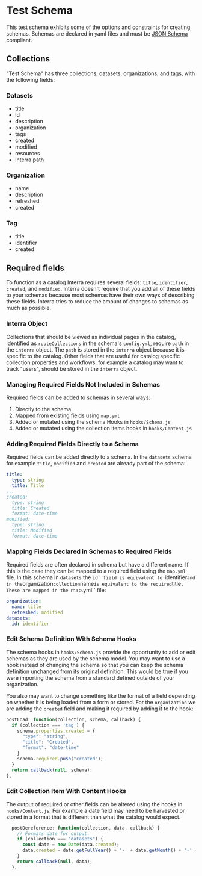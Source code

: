 # Test Schema

This test schema exhibits some of the options and constraints for creating schemas. Schemas are declared in yaml files and must be [JSON Schema](http://json-schema.org/) compliant.

## Collections

"Test Schema" has three collections, datasets, organizations, and tags, with the following fields:

### Datasets
* title
* id
* description
* organization
* tags
* created
* modified
* resources
* interra.path

### Organization
* name
* description
* refreshed
* created

### Tag
* title
* identifier
* created

## Required fields

To function as a catalog Interra requires several fields: ``title``, ``identifier``, ``created``, and ``modified``. Interra doesn't require that you add all of these fields to your schemas because most schemas have their own ways of describing these fields. Interra tries to reduce the amount of changes to schemas as much as possible.

### Interra Object

Collections that should be viewed as individual pages in the catalog, identified as ``routeCollections`` in the schema's ``config.yml``, require ``path`` in the ``interra`` object. The ``path`` is stored in the ``interra`` object because it is specific to the catalog. Other fields that are useful for catalog specific collection properties and workflows, for example a catalog may want to track "users", should be stored in the ``interra`` object.

### Managing Required Fields Not Included in Schemas

Required fields can be added to schemas in several ways:

1. Directly to the schema
2. Mapped from existing fields using ``map.yml``
3. Added or mutated using the schema Hooks in ``hooks/Schema.js``
4. Added or mutated using the collection items hooks in ``hooks/Content.js``

### Adding Required Fields Directly to a Schema

Required fields can be added directly to a schema. In the ``datasets`` schema for example ``title``, ``modified`` and ``created`` are already part of the schema:

```yml
title:
  type: string
  title: Title
...
created:
  type: string
  title: Created
  format: date-time  
modified:
  type: string
  title: Modified
  format: date-time
```

### Mapping Fields Declared in Schemas to Required Fields

Required fields are often declared in schema but have a different name. If this is the case they can be mapped to a required field using the ``map.yml`` file. In this schema in ``datasets`` the ``id` field is equivalent to ``identifier`` and in the ``organization`` collection ``name`` is equivalent to the required ``title``. These are mapped in the ``map.yml`` file:

```yml
organization:
  name: title
  refreshed: modified
datasets:
  id: identifier
```

### Edit Schema Definition With Schema Hooks

The schema hooks in ``hooks/Schema.js`` provide the opportunity to add or edit schemas as they are used by the schema model. You may want to use a hook instead of changing the schema so that you can keep the schema definition unchanged from its original definition. This would be true if you were importing the schema from a standard defined outside of your organization.

You also may want to change something like the format of a field depending on whether it is being loaded from a form or stored. For the ``organization`` we are adding the ``created`` field and making it required by adding it to the hook:

```javascript
postLoad: function(collection, schema, callback) {
  if (collection === 'tag') {
    schema.properties.created = {
      "type": "string",
      "title": "Created",
      "format": "date-time"
    }
    schema.required.push("created");
  }
  return callback(null, schema);
},
```

### Edit Collection Item With Content Hooks
The output of required or other fields can be altered using the hooks in ``hooks/Content.js``. For example a date field may need to be harvested or stored in a format that is different than what the catalog would expect.

```javascript
  postDereference: function(collection, data, callback) {
    // Formats date for output.
    if (collection === "datasets") {
      const date = new Date(data.created);
      data.created = date.getFullYear() + '-' + date.getMonth() + '-' + date.getDate();
    }
    return callback(null, data);
  },
```
